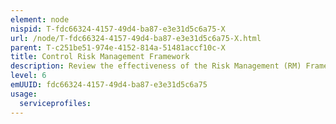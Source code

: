 ```yaml
---
element: node
nispid: T-fdc66324-4157-49d4-ba87-e3e31d5c6a75-X
url: /node/T-fdc66324-4157-49d4-ba87-e3e31d5c6a75-X.html
parent: T-c251be51-974e-4152-814a-51481accf10c-X
title: Control Risk Management Framework
description: Review the effectiveness of the Risk Management (RM) Framework performing periodic or triggered reviews of organisation directives on RM, processes and standards. Measure RM performance against indicators.
level: 6
emUUID: fdc66324-4157-49d4-ba87-e3e31d5c6a75
usage:
  serviceprofiles:
---
```

